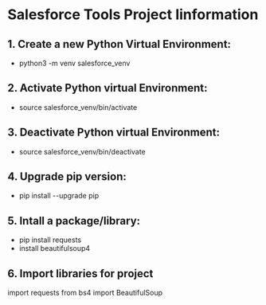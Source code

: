 # Salesforce Tools Project Iinformation

## 1. Create a new Python Virtual Environment:
- python3 -m venv salesforce_venv

## 2. Activate Python virtual Environment:
- source salesforce_venv/bin/activate

## 3. Deactivate Python virtual Environment:
- source salesforce_venv/bin/deactivate

## 4. Upgrade pip version:
- pip install --upgrade pip

## 5. Intall a package/library:
- pip install requests
- install beautifulsoup4

## 6. Import libraries for project
import requests
from bs4 import BeautifulSoup
